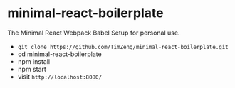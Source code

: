 # minimal-react-boilerplate
The Minimal React Webpack Babel Setup for personal use.

* `git clone https://github.com/TimZeng/minimal-react-boilerplate.git`
* cd minimal-react-boilerplate
* npm install
* npm start
* visit `http://localhost:8080/`
